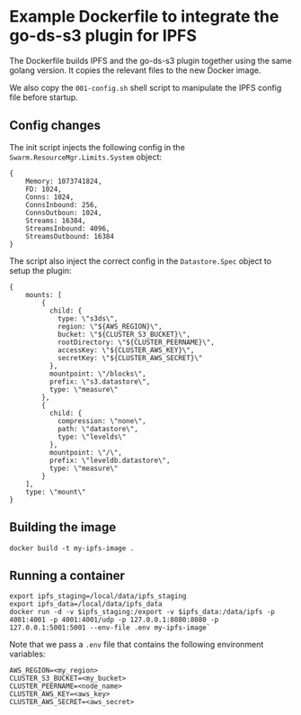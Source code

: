 # Example Dockerfile to integrate the go-ds-s3 plugin for IPFS

The Dockerfile builds IPFS and the go-ds-s3 plugin together using the same golang version.
It copies the relevant files to the new Docker image.

We also copy the `001-config.sh` shell script to manipulate the IPFS config file before startup.

## Config changes

The init script injects the following config in the `Swarm.ResourceMgr.Limits.System` object:

```
{ 
    Memory: 1073741824, 
    FD: 1024, 
    Conns: 1024, 
    ConnsInbound: 256, 
    ConnsOutboun: 1024, 
    Streams: 16384, 
    StreamsInbound: 4096, 
    StreamsOutbound: 16384 
}
```

The script also inject the correct config in the `Datastore.Spec` object to setup the plugin:

```
{ 
    mounts: [
        {
          child: {
            type: \"s3ds\",
            region: \"${AWS_REGION}\",
            bucket: \"${CLUSTER_S3_BUCKET}\",
            rootDirectory: \"${CLUSTER_PEERNAME}\",
            accessKey: \"${CLUSTER_AWS_KEY}\",
            secretKey: \"${CLUSTER_AWS_SECRET}\"
          },
          mountpoint: \"/blocks\",
          prefix: \"s3.datastore\",
          type: \"measure\"
        },
        {
          child: {
            compression: \"none\",
            path: \"datastore\",
            type: \"levelds\"
          },
          mountpoint: \"/\",
          prefix: \"leveldb.datastore\",
          type: \"measure\"
        }
    ], 
    type: \"mount\"
}
```

## Building the image

`docker build -t my-ipfs-image .`

## Running a container

```
export ipfs_staging=/local/data/ipfs_staging
export ipfs_data=/local/data/ipfs_data
docker run -d -v $ipfs_staging:/export -v $ipfs_data:/data/ipfs -p 4001:4001 -p 4001:4001/udp -p 127.0.0.1:8080:8080 -p 127.0.0.1:5001:5001 --env-file .env my-ipfs-image`
```

Note that we pass a `.env` file that contains the following environment variables:

```
AWS_REGION=<my_region>
CLUSTER_S3_BUCKET=<my_bucket>
CLUSTER_PEERNAME=<node_name>
CLUSTER_AWS_KEY=<aws_key>
CLUSTER_AWS_SECRET=<aws_secret>
```

